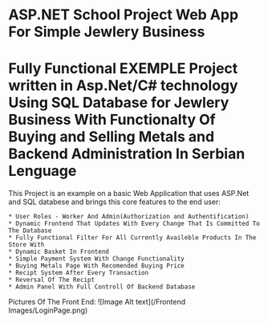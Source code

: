 # ASP.NET School Project Web App For Simple Jewlery Business

# Fully Functional EXEMPLE Project written in Asp.Net/C# technology Using SQL Database for Jewlery Business With Functionalty Of Buying and Selling Metals and Backend Administration In Serbian Lenguage


This Project is an example on a basic Web Application that uses ASP.Net and SQL databese and brings this core features to the end user:
	
	* User Roles - Worker And Admin(Authorization and Authentification)
	* Dynamic Frontend That Updates With Every Change That Is Committed To The Database
	* Fully Functional Filter For All Currently Availeble Products In The Store With
	* Dynamic Basket In Frontend
	* Simple Payment System With Change Functionality
	* Buying Metals Page With Recomended Buying Price
	* Recipt System After Every Transaction
	* Reversal Of The Recipt
	* Admin Panel With Full Controll Of Backend Database


Pictures Of The Front End:
	![Image Alt text](/Frontend Images/LoginPage.png)



	